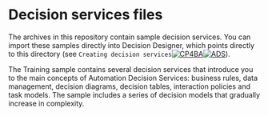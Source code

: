 # Decision services files

The archives in this repository contain sample decision services. You can import these samples directly into Decision Designer, which points directly to this directory (see `Creating decision services`[![CP4BA](/resources/cloudpak4ba.svg "IBM Cloud Pak for Business Automation")](https://www.ibm.com/docs/en/cloud-paks/cp-biz-automation/24.0.0?topic=services-creating-decision)[![ADS](/resources/ads.svg "IBM Automation Decision Services")](https://www.ibm.com/docs/en/ads/24.0.0?topic=services-creating-decision)).

The Training sample contains several decision services that introduce you to the main concepts of Automation Decision Services: business rules, data management, decision diagrams, decision tables, interaction policies and task models. The sample includes a series of decision models that gradually increase in complexity.

